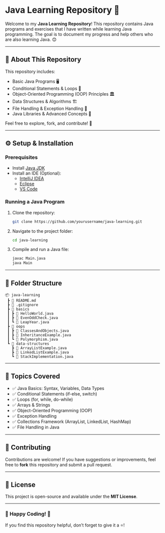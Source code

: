

# Java Learning Repository 🚀

Welcome to my **Java Learning Repository**! This repository contains Java programs and exercises that I have written while learning Java programming. The goal is to document my progress and help others who are also learning Java. 😊

---

## 📌 About This Repository
This repository includes:
- Basic Java Programs 🖥️
- Conditional Statements & Loops 🔄
- Object-Oriented Programming (OOP) Principles 🏛️
- Data Structures & Algorithms 🏗️
- File Handling & Exception Handling 📂
- Java Libraries & Advanced Concepts 🚀

Feel free to explore, fork, and contribute! 🎯

---

## ⚙️ Setup & Installation

### **Prerequisites**
- Install [Java JDK](https://www.oracle.com/java/technologies/javase-downloads.html)
- Install an IDE (Optional):  
  - [IntelliJ IDEA](https://www.jetbrains.com/idea/)  
  - [Eclipse](https://www.eclipse.org/downloads/)  
  - [VS Code](https://code.visualstudio.com/)

### **Running a Java Program**
1. Clone the repository:
   ```bash
   git clone https://github.com/yourusername/java-learning.git
   ```
2. Navigate to the project folder:
   ```bash
   cd java-learning
   ```
3. Compile and run a Java file:
   ```bash
   javac Main.java
   java Main
   ```

---

## 📂 Folder Structure
```
📦 java-learning
 ┣ 📜 README.md
 ┣ 📜 .gitignore
 ┣ 📂 basics
 ┃ ┣ 📜 HelloWorld.java
 ┃ ┣ 📜 EvenOddCheck.java
 ┃ ┗ 📜 LeapYear.java
 ┣ 📂 oops
 ┃ ┣ 📜 ClassesAndObjects.java
 ┃ ┣ 📜 InheritanceExample.java
 ┃ ┗ 📜 Polymorphism.java
 ┗ 📂 data-structures
   ┣ 📜 ArrayListExample.java
   ┣ 📜 LinkedListExample.java
   ┗ 📜 StackImplementation.java
```

---

## 📝 Topics Covered
- ✅ Java Basics: Syntax, Variables, Data Types  
- ✅ Conditional Statements (if-else, switch)  
- ✅ Loops (for, while, do-while)  
- ✅ Arrays & Strings  
- ✅ Object-Oriented Programming (OOP)  
- ✅ Exception Handling  
- ✅ Collections Framework (ArrayList, LinkedList, HashMap)  
- ✅ File Handling in Java  

---

## 🤝 Contributing
Contributions are welcome! If you have suggestions or improvements, feel free to **fork** this repository and submit a pull request.  

---

## 📜 License
This project is open-source and available under the **MIT License**.

---

### 🌟 **Happy Coding!** 🎯  
If you find this repository helpful, don’t forget to give it a ⭐!


